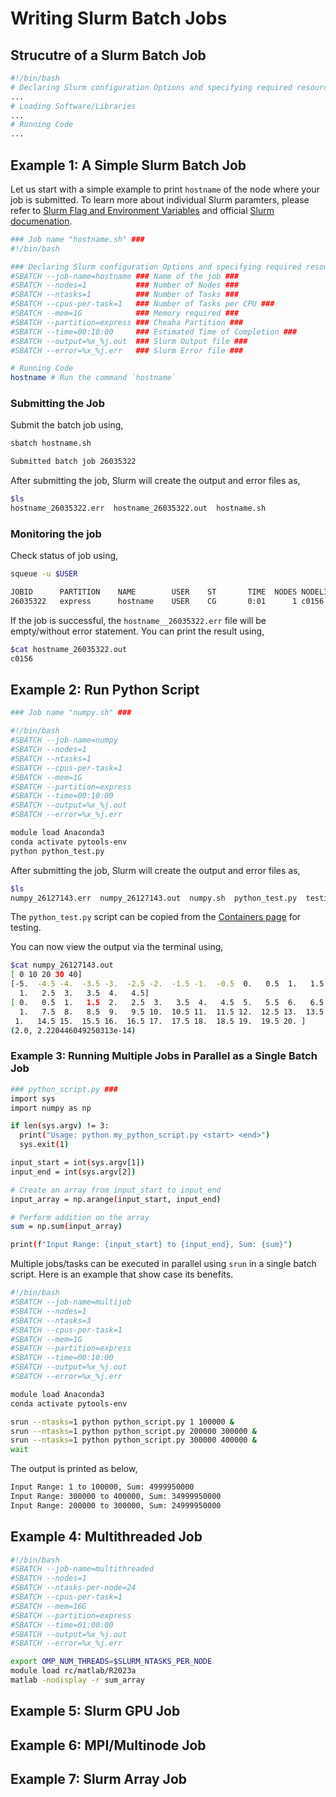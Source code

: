 # Writing Slurm Batch Jobs

## Strucutre of a Slurm Batch Job

```bash
#!/bin/bash
# Declaring Slurm configuration Options and specifying required resources
...
# Loading Software/Libraries
...
# Running Code
...
```

## Example 1: A Simple Slurm Batch Job

Let us start with a simple example to print `hostname` of the node where your job is submitted.
To learn more about individual Slurm paramters, please refer to [Slurm Flag and Environment Variables](../slurm/submitting_jobs.md/#slurm-flags-and-environment-variables) and official [Slurm documenation](https://slurm.schedmd.com/).

```bash
### Job name "hostname.sh" ###
#!/bin/bash

### Declaring Slurm configuration Options and specifying required resources ###
#SBATCH --job-name=hostname ### Name of the job ###
#SBATCH --nodes=1           ### Number of Nodes ###
#SBATCH --ntasks=1          ### Number of Tasks ###
#SBATCH --cpus-per-task=1   ### Number of Tasks per CPU ###
#SBATCH --mem=1G            ### Memory required ###
#SBATCH --partition=express ### Cheaha Partition ###
#SBATCH --time=00:10:00     ### Estimated Time of Completion ###
#SBATCH --output=%x_%j.out  ### Slurm Output file ###
#SBATCH --error=%x_%j.err   ### Slurm Error file ###

# Running Code
hostname # Run the command `hostname`
```

### Submitting the Job

Submit the batch job using,

```bash
sbatch hostname.sh

Submitted batch job 26035322
```

After submitting the job, Slurm will create the output and error files as,

```bash
$ls
hostname_26035322.err  hostname_26035322.out  hostname.sh
```

### Monitoring the job

Check status of job using,

```bash
squeue -u $USER

JOBID      PARTITION    NAME        USER    ST       TIME  NODES NODELIST(REASON)
26035322   express      hostname    USER    CG       0:01      1 c0156
```

If the job is successful, the `hostname__26035322.err` file will be empty/without error statement. You can print the result using,

```bash
$cat hostname_26035322.out
c0156
```

## Example 2: Run Python Script

```bash
### Job name "numpy.sh" ###

#!/bin/bash
#SBATCH --job-name=numpy 
#SBATCH --nodes=1
#SBATCH --ntasks=1
#SBATCH --cpus-per-task=1
#SBATCH --mem=1G
#SBATCH --partition=express
#SBATCH --time=00:10:00
#SBATCH --output=%x_%j.out
#SBATCH --error=%x_%j.err

module load Anaconda3
conda activate pytools-env
python python_test.py
```

After submitting the job, Slurm will create the output and error files as,

```bash
$ls
numpy_26127143.err  numpy_26127143.out  numpy.sh  python_test.py  testing.png
```

The `python_test.py` script can be copied from the [Containers page](../../workflow_solutions/getting_containers/#create-your-own-docker-container) for testing.

You can now view the output via the terminal using,

```bash
$cat numpy_26127143.out 
[ 0 10 20 30 40]
[-5.  -4.5 -4.  -3.5 -3.  -2.5 -2.  -1.5 -1.  -0.5  0.   0.5  1.   1.5
  1.   2.5  3.   3.5  4.   4.5]
[ 0.   0.5  1.   1.5  2.   2.5  3.   3.5  4.   4.5  5.   5.5  6.   6.5
  1.   7.5  8.   8.5  9.   9.5 10.  10.5 11.  11.5 12.  12.5 13.  13.5
 1.   14.5 15.  15.5 16.  16.5 17.  17.5 18.  18.5 19.  19.5 20. ]
(2.0, 2.220446049250313e-14)
```

### Example 3: Running Multiple Jobs in Parallel as a Single Batch Job

```bash
### python_script.py ###
import sys
import numpy as np

if len(sys.argv) != 3:
  print("Usage: python my_python_script.py <start> <end>")
  sys.exit(1)

input_start = int(sys.argv[1])
input_end = int(sys.argv[2])

# Create an array from input_start to input_end
input_array = np.arange(input_start, input_end)

# Perform addition on the array
sum = np.sum(input_array)

print(f"Input Range: {input_start} to {input_end}, Sum: {sum}")
```

Multiple jobs/tasks can be executed in parallel using `srun` in a single batch script. Here is an example that show case its benefits.

```bash
#!/bin/bash
#SBATCH --job-name=multijob
#SBATCH --nodes=1
#SBATCH --ntasks=3
#SBATCH --cpus-per-task=1
#SBATCH --mem=1G
#SBATCH --partition=express
#SBATCH --time=00:10:00
#SBATCH --output=%x_%j.out
#SBATCH --error=%x_%j.err

module load Anaconda3
conda activate pytools-env

srun --ntasks=1 python python_script.py 1 100000 &
srun --ntasks=1 python python_script.py 200000 300000 &
srun --ntasks=1 python python_script.py 300000 400000 &
wait
```

The output is printed as below,

```bash
Input Range: 1 to 100000, Sum: 4999950000
Input Range: 300000 to 400000, Sum: 34999950000
Input Range: 200000 to 300000, Sum: 24999950000
```

## Example 4: Multithreaded Job

```bash
#!/bin/bash
#SBATCH --job-name=multithreaded
#SBATCH --nodes=1
#SBATCH --ntasks-per-node=24
#SBATCH --cpus-per-task=1
#SBATCH --mem=16G
#SBATCH --partition=express
#SBATCH --time=01:00:00
#SBATCH --output=%x_%j.out
#SBATCH --error=%x_%j.err

export OMP_NUM_THREADS=$SLURM_NTASKS_PER_NODE
module load rc/matlab/R2023a
matlab -nodisplay -r sum_array
```

## Example 5: Slurm GPU Job

## Example 6: MPI/Multinode Job

## Example 7: Slurm Array Job
